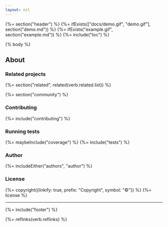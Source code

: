 ```yaml
---
layout: nil
---
```


{%= section("header") %}
{%= ifExists(["docs/demo.gif", "demo.gif"], section("demo.md")) %}
{%= ifExists("example.gif", section("example.md")) %}
{%= include("toc") %}

{% body %}

## About
### Related projects
{%= section("related", related(verb.related.list)) %}

{%= section("community") %}

### Contributing
{%= include("contributing") %}

### Running tests
{%= maybeInclude("coverage") %}
{%= include("tests") %}

### Author
{%= includeEither("authors", "author") %}

### License
{%= copyright({linkify: true, prefix: "Copyright", symbol: "©"}) %}
{%= license %}

***

{%= include("footer") %}

{%= reflinks(verb.reflinks) %}
